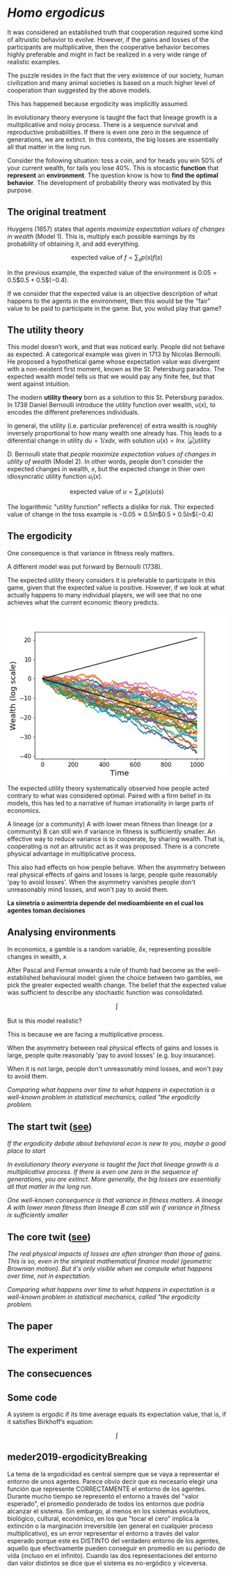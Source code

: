 # *Homo ergodicus*

It was considered an established truth that cooperation required some kind of altruistic behavior to evolve.
However, if the gains and losses of the participants are multiplicative, then the cooperative behavior becomes highly preferable and might in fact be realized in a very wide
range of realistic examples.

The puzzle resides in the fact that the very existence of our society, human civilization and many animal societies is based on a much higher level of cooperation than suggested by the above models.

This has happened because ergodicity
was implicitly assumed.


In evolutionary theory everyone is taught the fact that lineage growth is a multiplicative and noisy process.
There is a sequence survival and reproductive probabilities.
If there is even one zero in the sequence of generations, we are extinct.
In this contexts, the big losses are essentially all that matter in the long run.



Consider the following situation: toss a coin, and for heads you win 50% of your current wealth, for tails you lose 40%.
This is stocastic **function** that **represent** an **environment**.
The question know is how to **find the optimal behavior**.
The development of probability theory was motivated by this purpose.

## The original treatment

Huygens (1657) states that *agents maximize expectation values of changes in wealth* (Model 1).
This is, multiply each possible earnings by its probability of obtaining it, and add everything.

$$\text{expected value of $f$} = \sum_s p(s)f(s) $$

In the previous example, the expected value of the environment is $0.05 = 0.5 \$0.5 + 0.5 \$(-0.4)$.

If we consider that the expected value is an objective description of what happens to the agents in the environment, then this would be the "fair" value to be paid to participate in the game.
But, you wolud play that game?

## The utility theory

This model doesn’t work, and that was noticed early.
People did not behave as expected.
A categorical example was given in 1713 by Nicolas Bernoulli.
He proposed a hypothetical game whose expectation value was divergent with a non-existent first moment, known as the St. Petersburg paradox.
The expected wealth model tells us that we would pay any finite fee, but that went against intuition.

The modern **utility theory** born as a solution to this St. Petersburg paradox.
In 1738 Daniel Bernoulli introduce the utility function over wealth, $u(x)$, to encodes the different preferences individuals.

In general, the utility (i.e. particular preference) of extra wealth is roughly inversely proportional to how many wealth one already has.
This leads to a diferential change in utility $du = 1/x dx$, with solution $u(x) = ln x$.
![utility](./static/utility)

D. Bernoulli state that *people maximize expectation values of changes in utility of wealth* (Model 2).
In other words, people don't consider the expected changes in wealth, $x$, but the expected change in thier own idiosyncratic utility function $u_i(x)$.

$$\text{expected value of $u$} = \sum_s p(s)u(s) $$

The logarithmic "utility function" reflects a dislike for risk.
Thir expected value of change in the toss example is $-0.05 \approx  0.5 ln \$0.5  + 0.5 ln \$(-0.4)$



## The ergodicity








One consequence is that variance in fitness realy matters.



A different model was put forward by Bernoulli (1738).








The expected utility theory considers it is preferable to participate in this game, given that the expected value is positive.
However, if we look at what actually happens to many individual players, we will see that no one achieves what the current economic theory predicts.

![simple_gamble](./static/simple_gamble.png)

The expected utility theory systematically observed how people acted contrary to what was considered optimal.
Paired with a firm belief in its models, this has led to a narrative of human irrationality in large parts of economics.


A lineage (or a community) A with lower mean fitness than lineage (or a community) B can still win if variance in fitness is sufficiently smaller.
An effective way to reduce variance is to cooperate, by sharing wealth.
That is, cooperating is not an altruistic act as it was proposed. There is a concrete physical advantage in multiplicative process.


This also had effects on how people behave.
When the asymmetry between real physical effects of gains and losses is large, people quite reasonably 'pay to avoid losses'.
When the asymmetry vanishes people don't unreasonably mind losses, and won't pay to avoid them.


**La simetria o asimentria depende del medioambiente en el cual los agentes toman decisiones**

## Analysing environments

In economics, a gamble is a random variable, $\delta x$, representing possible changes in wealth, $x$.

After Pascal and Fermat onwards a rule of thumb had become as the well-established behavioural model: given the choice between two gambles, we pick the greater expected wealth change.
The belief that the expected value was sufficient to describe any stochastic function was consolidated. 

$$\int_{} $$

But is this model realistic?












This is because we are facing a multiplicative process.



When the asymmetry between real physical effects of gains and losses is large, people quite reasonably 'pay to avoid losses' (e.g. buy insurance).

When it is not large, people don't unreasonably mind losses, and won't pay to avoid them.


*Comparing what happens over time to what happens in expectation is a well-known problem in statistical mechanics, called "the ergodicity problem.*



## The start twit ([see](https://twitter.com/rlmcelreath/status/1218456256358375424?s=20))

*If the ergodicity debate about behavioral econ is new to you, maybe a good place to start* 

*In evolutionary theory everyone is taught the fact that lineage growth is a multiplicative process. If there is even one zero in the sequence of generations, you are extinct. More generally, the big losses are essentially all that matter in the long run.*

*One well-known consequence is that variance in fitness matters. A lineage A with lower mean fitness than lineage B can still win if variance in fitness is sufficiently smaller*

## The core twit ([see](https://twitter.com/ole_b_peters/status/1218171528438853632?s=20))

*The real physical impacts of losses are often stronger than those of gains.*
*This is so, even in the simplest mathematical finance model (geometric Brownian motion).*
*But it's only visible when we compute what happens over time, not in expectation.*

*Comparing what happens over time to what happens in expectation is a well-known problem in statistical mechanics, called "the ergodicity problem.*



## The paper

## The experiment

## The consecuences

## Some code



A system is ergodic if its time average equals its expectation value, that is, if it satisfies Birkhoff’s equation:

$$ \int $$

## meder2019-ergodicityBreaking




La tema de la ergodicidad es central siempre que se vaya a representar el entorno de unos agentes. Parece obvio decir que es necesario elegir una función que represente CORRECTAMENTE el entorno de los agentes. Durante mucho tiempo se representó el entorno a través del "valor esperado", el promedio ponderado de todos los entornos que podría alcanzar el sistema. Sin embargo, al menos en los sistemas evolutivos, biológico, cultural, económico, en los que "tocar el cero" implica la extinción o la marginación irreversible (en general en cualquier proceso multiplicativo), es un error representar el entorno a través del valor esperado porque este es DISTINTO del verdadero entorno de los agentes, aquello que efectivamente pueden conseguir en promedio en su período de vida (incluso en el infinito). Cuando las dos representaciones del entorno dan valor distintos se dice que el sistema es no-ergódico y viceversa.
